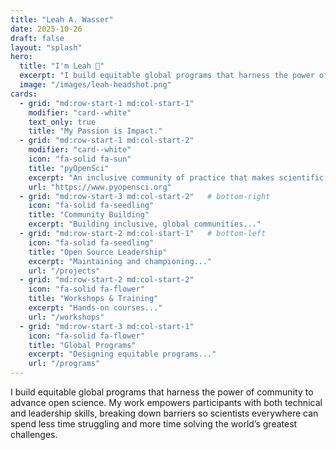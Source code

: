 ```yaml
---
title: "Leah A. Wasser"
date: 2025-10-26
draft: false
layout: "splash"
hero:
  title: "I'm Leah 👋"
  excerpt: "I build equitable global programs that harness the power of community to advance open science."
  image: "/images/leah-headshot.png"
cards:
  - grid: "md:row-start-1 md:col-start-1"
    modifier: "card--white"
    text_only: true
    title: "My Passion is Impact."
  - grid: "md:row-start-1 md:col-start-2"
    modifier: "card--white"
    icon: "fa-solid fa-sun"
    title: "pyOpenSci"
    excerpt: "An inclusive community of practice that makes scientific open source accessible to everyone, everywhere"
    url: "https://www.pyopensci.org"
  - grid: "md:row-start-3 md:col-start-2"   # bottom-right
    icon: "fa-solid fa-seedling"
    title: "Community Building"
    excerpt: "Building inclusive, global communities..."
  - grid: "md:row-start-2 md:col-start-1"   # bottom-left
    icon: "fa-solid fa-seedling"
    title: "Open Source Leadership"
    excerpt: "Maintaining and championing..."
    url: "/projects"
  - grid: "md:row-start-2 md:col-start-2"
    icon: "fa-solid fa-flower"
    title: "Workshops & Training"
    excerpt: "Hands-on courses..."
    url: "/workshops"
  - grid: "md:row-start-3 md:col-start-1"
    icon: "fa-solid fa-flower"
    title: "Global Programs"
    excerpt: "Designing equitable programs..."
    url: "/programs"
---
```


I build equitable global programs that harness the power of community to advance open science. My work empowers participants with both technical and leadership skills, breaking down barriers so scientists everywhere can spend less time struggling and more time solving the world’s greatest challenges.
